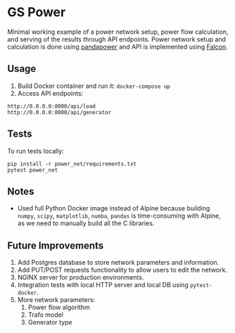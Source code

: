 # GS Power

Minimal working example of a power network setup, power flow calculation, and
serving of the results through API endpoints. Power network setup and
calculation is done using [pandapower](http://github.com/e2nIEE/pandapower) and
API is implemented using [Falcon](https://falconframework.org/). 

## Usage

1. Build Docker container and run it: `docker-compose up`
1. Access API endpoints:
```
http://0.0.0.0:8000/api/load
http://0.0.0.0:8000/api/generator
```

## Tests
To run tests locally:
```
pip install -r power_net/requirements.txt
pytest power_net
```
## Notes

- Used full Python Docker image instead of Alpine because building `numpy`, 
`scipy`, `matplotlib`, `numba`, `pandas` is time-consuming with Alpine, as we 
need to manually build all the C libraries.

## Future Improvements

1. Add Postgres database to store network parameters and information.
1. Add PUT/POST requests functionality to allow users to edit the network.
1. NGINX server for production environments.
1. Integration tests with local HTTP server and local DB using `pytest-docker`.
1. More network parameters: 
    1. Power flow algorithm
    1. Trafo model
    1. Generator type
